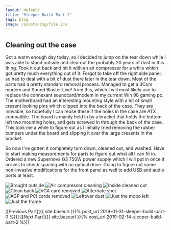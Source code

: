 ```yaml
---
layout: default
title: "Sleeper Build Part 1"
tags: blog
image: /assets/img/file.ico
---
```


## Cleaning out the case

Got a warm enough day today, so I decided to jump on the tear down while I was able to stand outside and clearout the probably 20 years of dust in this thing. Took it out back and hit it with an air compressor for a while which got pretty much everything out of it. Forgot to take off the right side panel, so had to deal with a bit of dust there later in the tear down. Most of the parts had a pretty standard removal process. Managed to get a 3Com modem and Sound Blaster Live! from this, which I will most likely use to replace the connexant soundcard/modem in my current Win 98 gaming pc. The motherboard had an interesting mounting style with a lot of small cresent looking pins which clipped into the back of the case. They are movable, so hopefully I can reuse these if the holes in the case are ATX compatible. The board is mainly held in by a bracket that holds the bottom left two mounting holes, and gets screwed in through the back of the case. This took me a while to figure out as I initially tried removing the rubber bumpers under the board and slipping it over the large cresents in the bracket.

So now I've gotten it completely torn down, cleaned out, and washed. Have to start making measurements for parts to figure out what all I can fit in. Ordered a new Supernova G3 750W power supply which I will put in once it arrives to check spacing with an optical drive. Going to figure out some non-invasive modifications for the front panel as well to add USB and audio ports at least.

![Brought outside](/images/sleeper-pc/1/outside.png)
![Air compressor cleaning](/images/sleeper-pc/1/power-clean.png)
![Inside cleaned out](/images/sleeper-pc/1/clean-inside.png)
![Clean back](/images/sleeper-pc/1/clean-back.png)
![VGA card removed](/images/sleeper-pc/1/card-removal.png)
![Alternate shot](/images/sleeper-pc/1/card-removal-2.png)
![AGP and PCI cards removed](/images/sleeper-pc/1/cards-cleared.png)
![Leftover dust](/images/sleeper-pc/1/dusty-right.png)
![Just the mobo left](/images/sleeper-pc/1/almost-done.png)
![Just the frame](/images/sleeper-pc/1/completely-empty.png)

[[Previous Part]({{ site.baseurl }}{% post_url 2019-01-31-sleeper-build-part-0 %})] [[Next Part]({{ site.baseurl }}{% post_url 2019-02-14-sleeper-build-part-2 %})]
